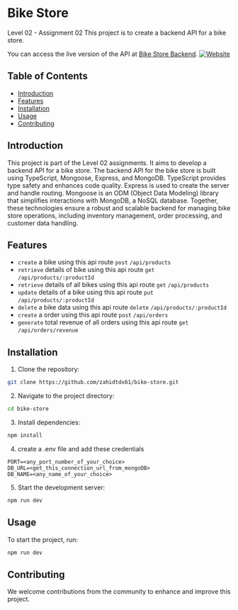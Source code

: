 # Bike Store

Level 02 - Assignment 02
This project is to create a backend API for a bike store.

You can access the live version of the API at [Bike Store Backend](https://bike-store-backend-five.vercel.app/).
[![Website](https://img.shields.io/website?url=https%3A%2F%2Fbike-store-backend-five.vercel.app%2F)](https://bike-store-backend-five.vercel.app/)

## Table of Contents

- [Introduction](#introduction)
- [Features](#features)
- [Installation](#installation)
- [Usage](#usage)
- [Contributing](#contributing)

## Introduction

This project is part of the Level 02 assignments. It aims to develop a backend API for a bike store.
The backend API for the bike store is built using TypeScript, Mongoose, Express, and MongoDB. TypeScript provides type safety and enhances code quality. Express is used to create the server and handle routing. Mongoose is an ODM (Object Data Modeling) library that simplifies interactions with MongoDB, a NoSQL database. Together, these technologies ensure a robust and scalable backend for managing bike store operations, including inventory management, order processing, and customer data handling.

## Features

- `create` a bike using this api route `post` `/api/products`
- `retrieve` details of bike using this api route `get` `/api/products/:productId`
- `retrieve` details of all bikes using this api route `get` `/api/products`
- `update` details of a bike using this api route `put` `/api/products/:productId`
- `delete` a bike data using this api route `delete` `/api/products/:productId`
- `create` a order using this api route `post` `/api/orders`
- `generate` total revenue of all orders using this api route `get` `/api/orders/revenue`

## Installation

1. Clone the repository:

```sh
git clone https://github.com/zahidtdx61/bike-store.git
```

2. Navigate to the project directory:

```sh
cd bike-store
```

3. Install dependencies:

```sh
npm install
```

4. create a .env file and add these credentials

```env
PORT=<any_port_number_of_your_choice>
DB_URL=<get_this_connection_url_from_mongoDB>
DB_NAME=<any_name_of_your_choice>
```

5. Start the development server:

```sh
npm run dev
```

## Usage

To start the project, run:

```bash
npm run dev
```

## Contributing

We welcome contributions from the community to enhance and improve this project.
